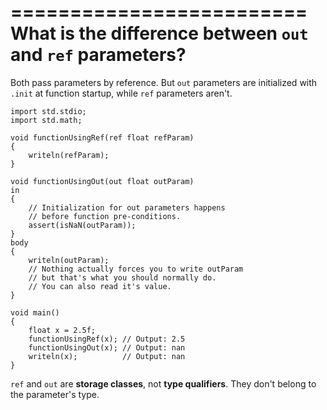 =========================
What is the difference between `out` and `ref` parameters?
=========================

Both pass parameters by reference. But `out` parameters are initialized with `.init` at function startup, while `ref` parameters aren't.

```
import std.stdio;
import std.math;

void functionUsingRef(ref float refParam)
{
    writeln(refParam);
}

void functionUsingOut(out float outParam)
in
{
    // Initialization for out parameters happens
    // before function pre-conditions.
    assert(isNaN(outParam));
}
body
{
    writeln(outParam);
    // Nothing actually forces you to write outParam
    // but that's what you should normally do.
    // You can also read it's value.
}

void main()
{
    float x = 2.5f;
    functionUsingRef(x); // Output: 2.5
    functionUsingOut(x); // Output: nan
    writeln(x);          // Output: nan
}

```

`ref` and `out` are **storage classes**, not **type qualifiers**. They don't belong to the parameter's type.